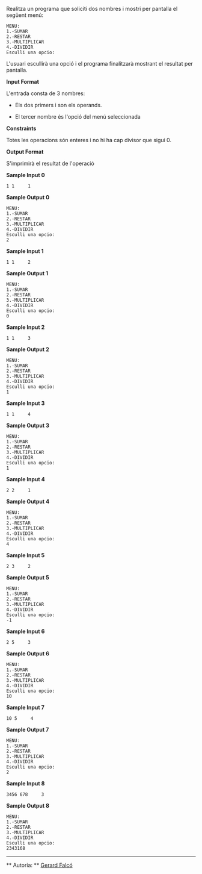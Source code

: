 Realitza un programa que soliciti dos nombres i mostri per pantalla el
següent menú:

    MENU:
    1.-SUMAR
    2.-RESTAR
    3.-MULTIPLICAR
    4.-DIVIDIR
    Esculli una opcio:

L'usuari escullirà una opció i el programa finalitzarà mostrant el
resultat per pantalla.

**Input Format**

L'entrada consta de 3 nombres:

  - Els dos primers  i  son els operands.

  - El tercer nombre  és l'opció del menú seleccionada

**Constraints**

Totes les operacions són enteres i no hi ha cap divisor que sigui 0.

**Output Format**

S'imprimirà el resultat de l'operació

**Sample Input 0**

    1 1     1

**Sample Output 0**

    MENU:
    1.-SUMAR
    2.-RESTAR
    3.-MULTIPLICAR
    4.-DIVIDIR
    Esculli una opcio:
    2

**Sample Input 1**

    1 1     2

**Sample Output 1**

    MENU:
    1.-SUMAR
    2.-RESTAR
    3.-MULTIPLICAR
    4.-DIVIDIR
    Esculli una opcio:
    0

**Sample Input 2**

    1 1     3

**Sample Output 2**

    MENU:
    1.-SUMAR
    2.-RESTAR
    3.-MULTIPLICAR
    4.-DIVIDIR
    Esculli una opcio:
    1

**Sample Input 3**

    1 1     4

**Sample Output 3**

    MENU:
    1.-SUMAR
    2.-RESTAR
    3.-MULTIPLICAR
    4.-DIVIDIR
    Esculli una opcio:
    1

**Sample Input 4**

    2 2     1

**Sample Output 4**

    MENU:
    1.-SUMAR
    2.-RESTAR
    3.-MULTIPLICAR
    4.-DIVIDIR
    Esculli una opcio:
    4

**Sample Input 5**

    2 3     2

**Sample Output 5**

    MENU:
    1.-SUMAR
    2.-RESTAR
    3.-MULTIPLICAR
    4.-DIVIDIR
    Esculli una opcio:
    -1

**Sample Input 6**

    2 5     3

**Sample Output 6**

    MENU:
    1.-SUMAR
    2.-RESTAR
    3.-MULTIPLICAR
    4.-DIVIDIR
    Esculli una opcio:
    10

**Sample Input 7**

    10 5     4

**Sample Output 7**

    MENU:
    1.-SUMAR
    2.-RESTAR
    3.-MULTIPLICAR
    4.-DIVIDIR
    Esculli una opcio:
    2

**Sample Input 8**

    3456 678     3

**Sample Output 8**

    MENU:
    1.-SUMAR
    2.-RESTAR
    3.-MULTIPLICAR
    4.-DIVIDIR
    Esculli una opcio:
    2343168

----------

** Autoria: **
[Gerard Falcó](https://github.com/gerardfp)
